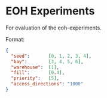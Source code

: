# EOH Experiments

For evaluation of the eoh-experiments. 

Format: 

```json
{
  "seed":       [0, 1, 2, 3, 4],
  "bay":        [3, 4, 5, 6],
  "warehouse":  [1],
  "fill":       [0.4],
  "priority":   [5],
  "access_directions": "1000"
}
```

